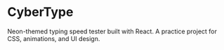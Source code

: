 # CyberType
Neon-themed typing speed tester built with React. A practice project for CSS, animations, and UI design.
